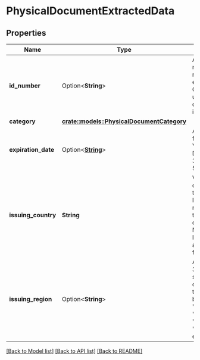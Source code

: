 # PhysicalDocumentExtractedData

## Properties

Name | Type | Description | Notes
------------ | ------------- | ------------- | -------------
**id_number** | Option<**String**> | Alpha-numeric ID number extracted via OCR from the user's document image. | 
**category** | [**crate::models::PhysicalDocumentCategory**](PhysicalDocumentCategory.md) |  | 
**expiration_date** | Option<[**String**](string.md)> | A date in the format YYYY-MM-DD (RFC 3339 Section 5.6). | 
**issuing_country** | **String** | Valid, capitalized, two-letter ISO code representing the country of this object. Must be in ISO 3166-1 alpha-2 form. | 
**issuing_region** | Option<**String**> | An ISO 3166-2 subdivision code. Related terms would be \"state\", \"province\", \"prefecture\", \"zone\", \"subdivision\", etc. | 

[[Back to Model list]](../README.md#documentation-for-models) [[Back to API list]](../README.md#documentation-for-api-endpoints) [[Back to README]](../README.md)


